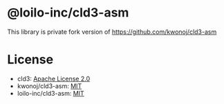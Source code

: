 # @loilo-inc/cld3-asm

This library is private fork version of https://github.com/kwonoj/cld3-asm

# License

- cld3: [Apache License 2.0](https://github.com/google/cld3/blob/master/LICENSE)
- kwonoj/cld3-asm: [MIT](https://github.com/kwonoj/cld3-asm/blob/master/LICENSE)
- loilo-inc/cld3-asm: [MIT](https://github.com/loilo-inc/cld3-asm/blob/master/LICENSE)
